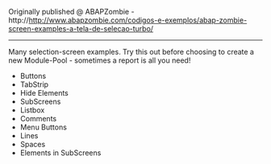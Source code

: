 Originally published @ ABAPZombie - http://http://www.abapzombie.com/codigos-e-exemplos/abap-zombie-screen-examples-a-tela-de-selecao-turbo/

---

Many selection-screen examples. Try this out before choosing to create a new Module-Pool - sometimes a report is all you need!

* Buttons
* TabStrip
* Hide Elements
* SubScreens
* Listbox
* Comments
* Menu Buttons
* Lines
* Spaces
* Elements in SubScreens
